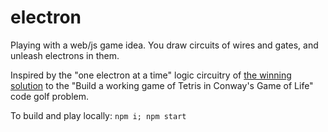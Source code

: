 # electron

Playing with a web/js game idea. You draw circuits of wires and gates, and unleash electrons in them.

Inspired by the "one electron at a time" logic circuitry of [the winning solution](https://codegolf.stackexchange.com/questions/11880/build-a-working-game-of-tetris-in-conways-game-of-life) to the "Build a working game of Tetris in Conway's Game of Life" code golf problem.

To build and play locally: `npm i; npm start`
